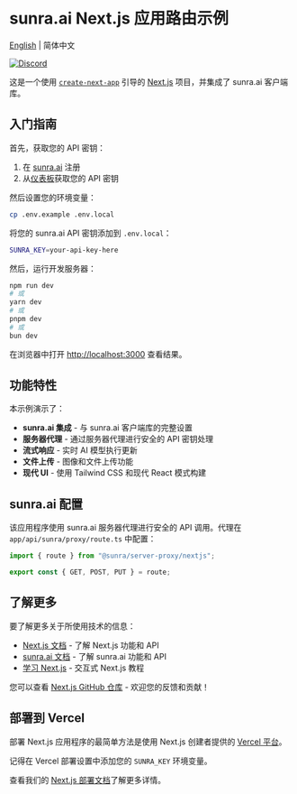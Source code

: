 # sunra.ai Next.js 应用路由示例

[English](./README.md) | 简体中文

[![Discord](https://img.shields.io/discord/897qCzvCcU?style=flat-square&logo=discord&label=Discord&color=5865F2)](https://discord.gg/897qCzvCcU)

这是一个使用 [`create-next-app`](https://nextjs.org/docs/app/api-reference/cli/create-next-app) 引导的 [Next.js](https://nextjs.org) 项目，并集成了 sunra.ai 客户端库。

## 入门指南

首先，获取您的 API 密钥：

1. 在 [sunra.ai](https://sunra.ai) 注册
2. 从[仪表板](https://sunra.ai/dashboard/keys)获取您的 API 密钥

然后设置您的环境变量：

```bash
cp .env.example .env.local
```

将您的 sunra.ai API 密钥添加到 `.env.local`：

```bash
SUNRA_KEY=your-api-key-here
```

然后，运行开发服务器：

```bash
npm run dev
# 或
yarn dev
# 或
pnpm dev
# 或
bun dev
```

在浏览器中打开 [http://localhost:3000](http://localhost:3000) 查看结果。

## 功能特性

本示例演示了：

- **sunra.ai 集成** - 与 sunra.ai 客户端库的完整设置
- **服务器代理** - 通过服务器代理进行安全的 API 密钥处理
- **流式响应** - 实时 AI 模型执行更新
- **文件上传** - 图像和文件上传功能
- **现代 UI** - 使用 Tailwind CSS 和现代 React 模式构建

## sunra.ai 配置

该应用程序使用 sunra.ai 服务器代理进行安全的 API 调用。代理在 `app/api/sunra/proxy/route.ts` 中配置：

```typescript
import { route } from "@sunra/server-proxy/nextjs";

export const { GET, POST, PUT } = route;
```

## 了解更多

要了解更多关于所使用技术的信息：

- [Next.js 文档](https://nextjs.org/docs) - 了解 Next.js 功能和 API
- [sunra.ai 文档](https://docs.sunra.ai) - 了解 sunra.ai 功能和 API
- [学习 Next.js](https://nextjs.org/learn) - 交互式 Next.js 教程

您可以查看 [Next.js GitHub 仓库](https://github.com/vercel/next.js) - 欢迎您的反馈和贡献！

## 部署到 Vercel

部署 Next.js 应用程序的最简单方法是使用 Next.js 创建者提供的 [Vercel 平台](https://vercel.com/new?utm_medium=default-template&filter=next.js&utm_source=create-next-app&utm_campaign=create-next-app-readme)。

记得在 Vercel 部署设置中添加您的 `SUNRA_KEY` 环境变量。

查看我们的 [Next.js 部署文档](https://nextjs.org/docs/app/building-your-application/deploying)了解更多详情。
